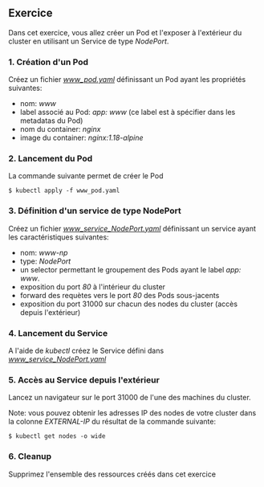 ## Exercice

Dans cet exercice, vous allez créer un Pod et l'exposer à l'extérieur du cluster en utilisant un Service de type *NodePort*.

### 1. Création d'un Pod

Créez un fichier *www_pod.yaml* définissant un Pod ayant les propriétés suivantes:
- nom: *www*
- label associé au Pod: *app: www* (ce label est à spécifier dans les metadatas du Pod)
- nom du container: *nginx*
- image du container: *nginx:1.18-alpine*

### 2. Lancement du Pod

La commande suivante permet de créer le Pod

```
$ kubectl apply -f www_pod.yaml
```

### 3. Définition d'un service de type NodePort

Créez un fichier *www_service_NodePort.yaml* définissant un service ayant les caractéristiques suivantes:
- nom: *www-np*
- type: *NodePort*
- un selector permettant le groupement des Pods ayant le label *app: www*.
- exposition du port *80* à l'intérieur du cluster
- forward des requètes vers le port *80* des Pods sous-jacents
- exposition du port 31000 sur chacun des nodes du cluster (accès depuis l'extérieur)

### 4. Lancement du Service

A l'aide de *kubectl* créez le Service défini dans *www_service_NodePort.yaml*

### 5. Accès au Service depuis l'extérieur

Lancez un navigateur sur le port 31000 de l'une des machines du cluster.

Note: vous pouvez obtenir les adresses IP des nodes de votre cluster dans la colonne *EXTERNAL-IP* du résultat de la commande suivante:
```
$ kubectl get nodes -o wide
```


### 6. Cleanup

Supprimez l'ensemble des ressources créés dans cet exercice
